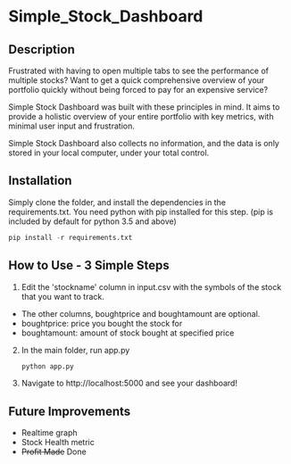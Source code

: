 # Simple_Stock_Dashboard

## Description

Frustrated with having to open multiple tabs to see the performance of multiple stocks? Want to get a quick comprehensive overview of your portfolio quickly without being forced to pay for an expensive service?

Simple Stock Dashboard was built with these principles in mind. It aims to provide a holistic overview of your entire portfolio with key metrics, with minimal user input and frustration.

Simple Stock Dashboard also collects no information, and the data is only stored in your local computer, under your total control.

## Installation

Simply clone the folder, and install the dependencies in the requirements.txt. You need python with pip installed for this step. (pip is included by default for python 3.5 and above)

```python
pip install -r requirements.txt
```

## How to Use - 3 Simple Steps

1. Edit the 'stockname' column in input.csv with the symbols of the stock that you want to track. 
  + The other columns, boughtprice and boughtamount are optional.
  + boughtprice: price you bought the stock for
  + boughtamount: amount of stock bought at specified price

2. In the main folder, run app.py

   ```python
   python app.py
   ```

3. Navigate to http://localhost:5000 and see your dashboard!

## Future Improvements

+ Realtime graph
+ Stock Health metric
+ ~~Profit Made~~ Done
